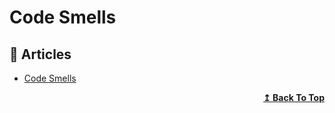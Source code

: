 # Code Smells

## 📝 Articles

- [Code Smells](https://deviq.com/antipatterns/code-smells) 

<div align="right">
  <b><a href="#contents">↥ Back To Top</a></b>
</div>
